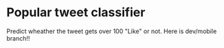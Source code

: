 # Popular tweet classifier
Predict wheather the tweet gets over 100 "Like" or not.
Here is dev/mobile branch!!
